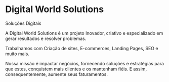 # Digital World Solutions
 Soluções Digitais 

A Digital World Solutions é um projeto Inovador, criativo e especializado em gerar resultados e resolver problemas.

Trabalhamos com Criação de sites, E-commerces, Landing Pages, SEO e muito mais.

Nossa missão é impactar negócios, fornecendo soluções e estratégias para que estes, conquistem mais clientes e os mantenham fiéis. E assim, consequentemente, aumente seus faturamentos.